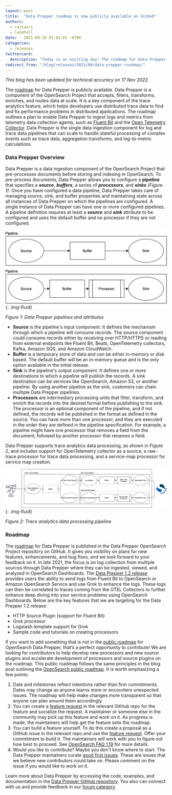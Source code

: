 ```yaml
---
layout: post
title:  "Data Prepper roadmap is now publicly available on GitHub"
authors: 
  - rajtaori
  - laneholl
date:   2021-09-16 01:01:01 -0700
categories: 
  - releases
twittercard:
  description: "Today is an exciting day! The roadmap for Data Prepper is now publicly available. Data Prepper is a component of OpenSearch that accepts, filters, transforms, enriches, and routes data at scale."
redirect_from: "/blog/releases/2021/09/data-prepper-roadmap/"
---
```


*This blog has been updated for technical accuracy on 17 Nov 2022.*

The [roadmap](https://github.com/opensearch-project/data-prepper/projects/1) for Data Prepper is publicly available. Data Prepper is a component of the OpenSearch Project that accepts, filters, transforms, enriches, and routes data at scale. It is a key component of the trace analytics feature, which helps developers use distributed trace data to find and fix performance problems in distributed applications. The roadmap outlines a plan to enable Data Prepper to ingest logs and metrics from telemetry data collection agents, such as [Fluent Bit](https://fluentbit.io/) and the [Open Telemetry Collector](https://opentelemetry.io/docs/collector/). Data Prepper is the single data ingestion component for log and trace data pipelines that can scale to handle stateful processing of complex events such as trace data, aggregation transforms, and log-to-metric calculations.

### Data Prepper Overview

Data Prepper is a data ingestion component of the OpenSearch Project that pre-processes documents before storing and indexing in OpenSearch. To pre-process documents, Data Prepper allows you to configure a **pipeline** that specifies a ***source***, ***buffers***, a series of ***processors***, and ***sinks*** *(Figure 1)*. Once you have configured a data pipeline, Data Prepper takes care of managing source, sink, and buffer properties and maintaining state across all instances of Data Prepper on which the pipelines are configured. A single instance of Data Prepper can have one or more configured pipelines. A pipeline definition requires at least a ***source*** and ***sink*** attribute to be configured and uses the default buffer and no processor if they are not configured.

![Data Prepper Basics](/assets/media/blog-images/2021-09-16-data-prepper-roadmap/figure1.png){: .img-fluid}

*Figure 1: Data Prepper pipelines and attributes*


* **Source** is the pipeline's input component. It defines the mechanism through which a pipeline will consume records. The source component could consume records either by receiving over HTTP/HTTPS or reading from external endpoints like Fluent Bit, Beats, OpenTelemetry collectors, Kafka, Amazon SQS, and Amazon CloudWatch. 
* **Buffer** is a temporary store of data and can be either in-memory or disk based. The default buffer will be an in-memory queue and is the only option available in the initial release.
* **Sink** is the pipeline's output component. It defines one or more destinations to which a pipeline will publish the records. A sink destination can be services like OpenSearch, Amazon S3, or another pipeline. By using another pipeline as the sink, customers can chain multiple Data Prepper pipelines. 
* **Processors** are intermediary processing units that filter, transform, and enrich the records into the desired format before publishing to the sink. The processor is an optional component of the pipeline, and if not defined, the records will be published in the format as defined in the source. You can have more than one processor, and they are executed in the order they are defined in the pipeline specification. For example, a pipeline might have one processor that removes a field from the document, followed by another processor that renames a field.

Data Prepper supports trace analytics data processing, as shown in Figure 2, and includes support for OpenTelemetry collector as a source, a raw-trace processor for trace data processing, and a service-map processor for service map creation.

![Data Prepper Basics](/assets/media/blog-images/2021-09-16-data-prepper-roadmap/figure2.png){: .img-fluid}

*Figure 2: Trace analytics data processing pipeline*

### Roadmap

The [roadmap](https://github.com/opensearch-project/data-prepper/projects/1) for Data Prepper is published in the Data Prepper OpenSearch Project repository on GitHub. It gives you visibility on plans for new features, enhancements, and bug fixes, and we look forward to your feedback on it. In late 2021, the focus is on log collection from multiple sources through Data Prepper where they can be ingested, viewed, and analyzed in OpenSearch Dashboards. The [Data Prepper 1.2 release](https://opensearch.org/blog/technical-post/2021/12/Introducing-Data-Prepper-1.2.0-with-Log-Pipelines/) provides users the ability to send logs from Fluent Bit to OpenSearch or Amazon OpenSearch Service and use Grok to enhance the logs. These logs can then be correlated to traces coming from the OTEL Collectors to further enhance deep diving into your service problems using OpenSearch Dashboards. Below are the key features that we are targeting for the Data Prepper 1.2 release:

* HTTP Source Plugin (support for Fluent Bit)
* Grok processor
* Logstash template support for Grok
* Sample code and tutorials on creating processors

If you want to add something that is not in the [public roadmap](https://github.com/opensearch-project/data-prepper/projects/1) for OpenSearch Data Prepper, that’s a perfect opportunity to contribute! We are looking for contributors to help develop new processors and new source plugins and accelerate development of processors and source plugins on the roadmap. This public roadmap follows the same principles in the blog post outlining the [OpenSearch public roadmap](https://opensearch.org/blog/update/2021/05/opensearch-roadmap-announcement/). It is worth emphasizing a few points:

1. Date and milestones reflect intentions rather than firm commitments. Dates may change as anyone learns more or encounters unexpected issues. The roadmap will help make changes more transparent so that anyone can plan around them accordingly. 
2. You can create a [feature request](https://github.com/opensearch-project/data-prepper/issues/new/choose) in the relevant GitHub repo for the feature and socialize the request. A maintainer or someone else in the community may pick up this feature and work on it. As progress is made, the maintainers will help get the feature onto the roadmap.
3. You can build a feature yourself. To do this create a proposal as a GitHub issue in the relevant repo and use the [feature request](https://github.com/opensearch-project/data-prepper/issues/new/choose). Offer your commitment to build it. The maintainers will work with you to figure out how best to proceed. See [OpenSearch FAQ 1.19](https://opensearch.org/faq#q1.19) for more details.
4. Would you like to contribute? Maybe you don't know where to start. The Data Prepper maintainers curate [good first issues](https://github.com/opensearch-project/data-prepper/labels/good%20first%20issue). These are issues that we believe new contributors could take on. Please comment on the issue if you would like to work on it. 
 
Learn more about Data Prepper by accessing the code, examples, and documentation in the [Data Prepper GitHub repository](https://github.com/opensearch-project/data-prepper). You also can connect with us and provide feedback in our [forum category](https://discuss.opendistrocommunity.dev/t/about-the-data-prepper-category/7038).
